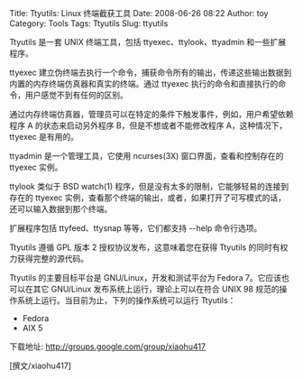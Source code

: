 Title: Ttyutils: Linux 终端截获工具
Date: 2008-06-26 08:22
Author: toy
Category: Tools
Tags: Ttyutils
Slug: ttyutils

Ttyutils 是一套 UNIX 终端工具，包括 ttyexec、ttylook、ttyadmin
和一些扩展程序。

ttyexec
建立伪终端去执行一个命令，捕获命令所有的输出，传递这些输出数据到内置的内存终端仿真器和真实的终端。通过
ttyexec 执行的命令和直接执行的命令，用户感觉不到有任何的区别。

通过内存终端仿真器，管理员可以在特定的条件下触发事件，例如，用户希望依赖程序
A 的状态来启动另外程序 B，但是不想或者不能修改程序
A，这种情况下，ttyexec 是有用的。

ttyadmin 是一个管理工具，它使用 ncurses(3X) 窗口界面，查看和控制存在的
ttyexec 实例。

ttylook 类似于 BSD watch(1)
程序，但是没有太多的限制，它能够轻易的连接到存在的 ttyexec
实例，查看那个终端的输出，或者，如果打开了可写模式的话，还可以输入数据到那个终端。

扩展程序包括 ttyfeed、ttysnap 等等，它们都支持 --help 命令行选项。

Ttyutils 遵循 GPL 版本 2 授权协议发布，这意味着您在获得 Ttyutils
的同时有权力获得完整的源代码。

Ttyutils 的主要目标平台是 GNU/Linux，开发和测试平台为 Fedora
7。它应该也可以在其它 GNU/Linux 发布系统上运行，理论上可以在符合 UNIX 98
规范的操作系统上运行。当目前为止，下列的操作系统可以运行 Ttyutils：

-   Fedora
-   AIX 5

下载地址: <http://groups.google.com/group/xiaohu417>

[撰文/xiaohu417]
